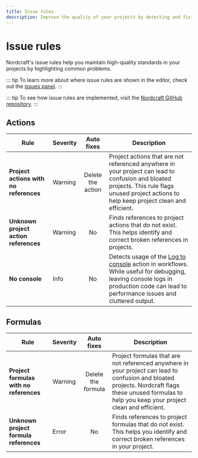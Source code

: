 ```yaml
---
title: Issue rules
description: Improve the quality of your projects by detecting and fixing potential problems early with Nordcraft's issue rules.
---
```


# Issue rules

Nordcraft's issue rules help you maintain high-quality standards in your projects by highlighting common problems.

::: tip
To learn more about where issue rules are shown in the editor, check out the [issues panel](/the-editor/issues-panel).
:::

::: tip
To see how issue rules are implemented, visit the [Nordcraft GitHub repository](https://github.com/nordcraftengine/nordcraft/tree/main/packages/search/src/rules).
:::

## Actions

| Rule                                   | Severity |    Auto fixes     | Description                                                                                                                                                                                                             |
| -------------------------------------- | -------- | :---------------: | ----------------------------------------------------------------------------------------------------------------------------------------------------------------------------------------------------------------------- |
| **Project actions with no references** | Warning  | Delete the action | Project actions that are not referenced anywhere in your project can lead to confusion and bloated projects. This rule flags unused project actions to help keep project clean and efficient.                           |
| **Unknown project action references**  | Warning  |        No         | Finds references to project actions that do not exist. This helps identify and correct broken references in projects.                                                                                                   |
| **No console**                         | Info     |        No         | Detects usage of the [Log to console](references/actions##log-to-console) action in workflows. While useful for debugging, leaving console logs in production code can lead to performance issues and cluttered output. |

## Formulas

| Rule                                    | Severity |     Auto fixes     | Description                                                                                                                                                                                            |
| --------------------------------------- | -------- | :----------------: | ------------------------------------------------------------------------------------------------------------------------------------------------------------------------------------------------------ |
| **Project formulas with no references** | Warning  | Delete the formula | Project formulas that are not referenced anywhere in your project can lead to confusion and bloated projects. Nordcraft flags these unused formulas to help you keep your project clean and efficient. |
| **Unknown project formula references**  | Error    |         No         | Finds references to project formulas that do not exist. This helps you identify and correct broken references in your project.                                                                         |
